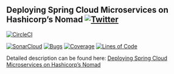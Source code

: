 ## Deploying Spring Cloud Microservices on Hashicorp’s Nomad [![Twitter](https://img.shields.io/twitter/follow/piotr_minkowski.svg?style=social&logo=twitter&label=Follow%20Me)](https://twitter.com/piotr_minkowski)

[![CircleCI](https://circleci.com/gh/piomin/sample-nomad-java-services.svg?style=svg)](https://circleci.com/gh/piomin/sample-nomad-java-services)

[![SonarCloud](https://sonarcloud.io/images/project_badges/sonarcloud-black.svg)](https://sonarcloud.io/dashboard?id=piomin_sample-nomad-java-services)
[![Bugs](https://sonarcloud.io/api/project_badges/measure?project=piomin_sample-nomad-java-services&metric=bugs)](https://sonarcloud.io/dashboard?id=piomin_sample-nomad-java-services)
[![Coverage](https://sonarcloud.io/api/project_badges/measure?project=piomin_sample-nomad-java-services&metric=coverage)](https://sonarcloud.io/dashboard?id=piomin_sample-nomad-java-services)
[![Lines of Code](https://sonarcloud.io/api/project_badges/measure?project=piomin_sample-nomad-java-services&metric=ncloc)](https://sonarcloud.io/dashboard?id=piomin_sample-nomad-java-services)

Detailed description can be found here: [Deploying Spring Cloud Microservices on Hashicorp’s Nomad](https://piotrminkowski.com/2018/04/17/deploying-spring-cloud-microservices-on-hashicorps-nomad/) 
